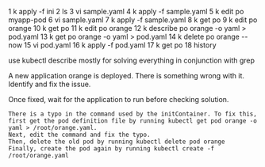   1  k apply -f ini
    2  ls
    3  vi sample.yaml 
    4  k apply -f sample.yaml 
    5  k edit po myapp-pod 
    6  vi sample.yaml 
    7  k apply -f sample.yaml 
    8  k get po 
    9  k edit po orange 
   10  k get po
   11  k edit po orange 
   12  k describe po orange -o yaml > pod.yaml
   13  k get po orange -o yaml > pod.yaml
   14  k delete po orange --now
   15  vi pod.yaml 
   16  k apply -f pod.yaml 
   17  k get po
   18  history

   
use kubectl describe mostly for solving everything in conjunction with grep

A new application orange is deployed. There is something wrong with it. Identify and fix the issue.


Once fixed, wait for the application to run before checking solution.
```
There is a typo in the command used by the initContainer. To fix this, first get the pod definition file by running kubectl get pod orange -o yaml > /root/orange.yaml.
Next, edit the command and fix the typo.
Then, delete the old pod by running kubectl delete pod orange
Finally, create the pod again by running kubectl create -f /root/orange.yaml
```

